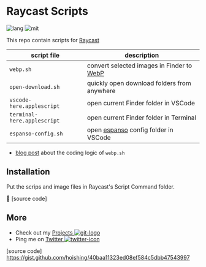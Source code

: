 # Raycast Scripts

![lang] ![mit]

This repo contain scripts for [Raycast]

| script file                 | description                                      |
| --------------------------- | ------------------------------------------------ |
| `webp.sh`                   | convert selected images in Finder to [WebP] |
| `open-download.sh`          | quickly open download folders from anywhere      |
| `vscode-here.applescript`   | open current Finder folder in VSCode             |
| `terminal-here.applescript` | open current Finder folder in Terminal           |
| `espanso-config.sh`         | open [espanso] config folder in VSCode           |

- [blog post] about the coding logic of `webp.sh`

## Installation

Put the scrips and image files in Raycast's Script Command folder.

🔗 [source code]

## More

- Check out my [Projects ![git-logo]][github]
- Ping me on [Twitter ![twitter-icon]][Twitter]

[git-logo]: https://api.iconify.design/bi/github.svg?color=%236FD886&width=20
[github]: https://hoishing.github.io
[Twitter]: https://twitter.com/hoishing
[twitter-icon]: https://api.iconify.design/logos/twitter.svg?width=20
[raycast]: https://raycast.com
[espanso]: https://espanso.org
[mit]: https://img.shields.io/github/license/hoishing/raycast-scripts
[lang]: https://img.shields.io/badge/lang-bash%20%7C%20applescript-black
[webp]: https://en.wikipedia.org/wiki/WebP
[blog post]: https://dev.to/hoishing/convert-images-to-webp-with-raycast-2pln
[source code] https://gist.github.com/hoishing/40baa11323ed08ef584c5dbb47543997
